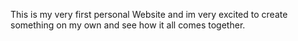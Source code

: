 This is my very first personal Website and im very excited to create something on my own and see how it all comes together. 
